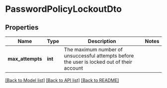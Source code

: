 # PasswordPolicyLockoutDto


## Properties
Name | Type | Description | Notes
------------ | ------------- | ------------- | -------------
**max_attempts** | **int** | The maximum number of unsuccessful attempts before the user is locked out of their account | 

[[Back to Model list]](../README.md#documentation-for-models) [[Back to API list]](../README.md#documentation-for-api-endpoints) [[Back to README]](../README.md)


